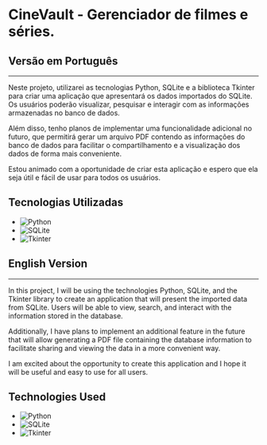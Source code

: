 # CineVault - Gerenciador de filmes e séries.

## Versão em Português
-------------------------------------------------------------------------
Neste projeto, utilizarei as tecnologias Python, SQLite e a biblioteca Tkinter para criar uma aplicação que apresentará os dados importados do SQLite. Os usuários poderão visualizar, pesquisar e interagir com as informações armazenadas no banco de dados.
<p>
Além disso, tenho planos de implementar uma funcionalidade adicional no futuro, que permitirá gerar um arquivo PDF contendo as informações do banco de dados para facilitar o compartilhamento e a visualização dos dados de forma mais conveniente.
<p>
Estou animado com a oportunidade de criar esta aplicação e espero que ela seja útil e fácil de usar para todos os usuários.

## Tecnologias Utilizadas
- ![Python](https://img.shields.io/badge/Python-3776AB?style=flat-square&logo=python&logoColor=white)
- ![SQLite](https://img.shields.io/badge/SQLite-003B57?style=flat-square&logo=sqlite&logoColor=white)
- ![Tkinter](https://img.shields.io/badge/Tkinter-FFD700?style=flat-square&logo=tkinter&logoColor=black)

## English Version
-------------------------------------------------------------------------
In this project, I will be using the technologies Python, SQLite, and the Tkinter library to create an application that will present the imported data from SQLite. Users will be able to view, search, and interact with the information stored in the database.
<p>
Additionally, I have plans to implement an additional feature in the future that will allow generating a PDF file containing the database information to facilitate sharing and viewing the data in a more convenient way.
<p>
I am excited about the opportunity to create this application and I hope it will be useful and easy to use for all users.

## Technologies Used
- ![Python](https://img.shields.io/badge/Python-3776AB?style=flat-square&logo=python&logoColor=white)
- ![SQLite](https://img.shields.io/badge/SQLite-003B57?style=flat-square&logo=sqlite&logoColor=white)
- ![Tkinter](https://img.shields.io/badge/Tkinter-FFD700?style=flat-square&logo=tkinter&logoColor=black)
